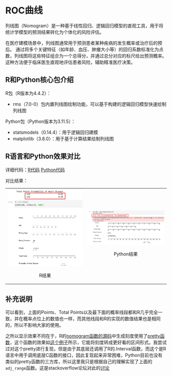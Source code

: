 # ROC曲线

列线图（Nomogram）是一种基于线性回归、逻辑回归模型的直观工具，用于将统计学模型的预测结果转化为个体化的风险评估。

在医疗建模场景中，列线图通常用于预测患者某种疾病的发生概率或治疗后的预后。 通过将多个关键特征（如年龄、血压、肿瘤大小等）的回归系数标准化为点数，列线图将这些特征组合为一个总得分，并通过总分对应的标尺给出预测概率。这种方法便于临床医生直观地评估患者风险，辅助精准医疗决策。

## R和Python核心包介绍

R包（R版本为4.4.2）：
- rms（7.0-0）包内置列线图绘制功能，可以基于构建的逻辑回归模型快速绘制列线图

Python包（Python版本为3.11.5）：
- statsmodels（0.14.4）：用于逻辑回归建模
- matplotlib（3.8.0）：用于基于计算结果绘制列线图

## R语言和Python效果对比

详细代码：[R代码](./R.ipynb) [Python代码](./Python.ipynb)

对比结果：

<table>
  <tr>
    <td style="text-align: center;">
      <img src="result/R.jpg" alt="R" width="300">
      <p>R结果</p>
    </td>
    <td style="text-align: center;">
      <img src="result/Python.jpg" alt="Python" width="300">
      <p>Python结果</p>
    </td>
  </tr>
</table>

## 补充说明

可以看到，上面的Points、Total Points以及最下面的概率线段都和R几乎完全一致，并在概率点位上的数值也一样，而其他线段和R的实现的数值结果也是相同的，所以不影响大家的使用。

之所以显示效果不同在于，R的[nomogram函数的源码](https://github.com/harrelfe/rms/blob/master/R/nomogram.s)中生成刻度使用了[pretty函数](https://github.com/wch/r-source/blob/trunk/src/library/base/R/pretty.R)，这个函数的效果如[这个例子](https://www.rdocumentation.org/packages/base/versions/3.6.2/topics/pretty)所示，它能将刻度转成更好看的区间形式。我尝试过对这个pretty进行复现，但是由于其底层还调用了R的.Interval函数，而这个是R语言中用于调用底层C函数的接口，因此复现起来非常困难，Python目前也没有类似的pretty函数的三方库，所以这里我只是根据自己的理解实现了上面的`adj_range`函数。这是stackoverflow论坛对此的[讨论](https://stackoverflow.com/questions/43075617/python-function-equivalent-to-rs-pretty)